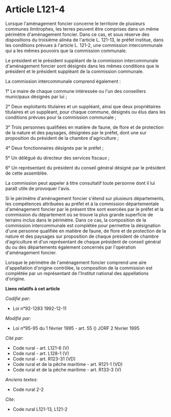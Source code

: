 # Article L121-4

Lorsque l'aménagement foncier concerne le territoire de plusieurs communes limitrophes, les terres peuvent être comprises
dans un même périmètre d'aménagement foncier. Dans ce cas, et sous réserve des dispositions du troisième alinéa de l'article
L. 121-13, le préfet institue, dans les conditions prévues à l'article L. 121-2, une commission intercommunale qui a les
mêmes pouvoirs que la commission communale.

Le président et le président suppléant de la commission intercommunale d'aménagement foncier sont désignés dans les mêmes
conditions que le président et le président suppléant de la commission communale.

La commission intercommunale comprend également :

1° Le maire de chaque commune intéressée ou l'un des conseillers municipaux désignés par lui ;

2° Deux exploitants titulaires et un suppléant, ainsi que deux propriétaires titulaires et un suppléant, pour chaque commune,
désignés ou élus dans les conditions prévues pour la commission communale ;

3° Trois personnes qualifiées en matière de faune, de flore et de protection de la nature et des paysages, désignées par le
préfet, dont une sur proposition du président de la chambre d'agriculture ;

4° Deux fonctionnaires désignés par le préfet ;

5° Un délégué du directeur des services fiscaux ;

6° Un représentant du président du conseil général désigné par le président de cette assemblée.

La commission peut appeler à titre consultatif toute personne dont il lui paraît utile de provoquer l'avis.

Si le périmètre d'aménagement foncier s'étend sur plusieurs départements, les compétences attribuées au préfet et à la
commission départementale d'aménagement foncier par le présent titre sont exercées par le préfet et la commission du
département où se trouve la plus grande superficie de terrains inclus dans le périmètre. Dans ce cas, la composition de la
commission intercommunale est complétée pour permettre la désignation d'une personne qualifiée en matière de faune, de flore
et de protection de la nature et des paysages sur proposition de chaque président de chambre d'agriculture et d'un
représentant de chaque président de conseil général du ou des départements également concernés par l'opération d'aménagement
foncier.

Lorsque le périmètre de l'aménagement foncier comprend une aire d'appellation d'origine contrôlée, la composition de la
commission est complétée par un représentant de l'Institut national des appellations d'origine.

**Liens relatifs à cet article**

_Codifié par_:

  - Loi n°92-1283 1992-12-11

_Modifié par_:

  - Loi n°95-95 du 1 février 1995 - art. 55 () JORF 2 février 1995

_Cité par_:

  - Code rural - art. L121-6 (V)
  - Code rural - art. L128-1 (V)
  - Code rural - art. R123-31 (VD)
  - Code rural et de la pêche maritime - art. R121-1 (VD)
  - Code rural et de la pêche maritime - art. R133-3 (V)

_Anciens textes_:

  - Code rural 2-2

_Cite_:

  - Code rural L121-13, L121-2
